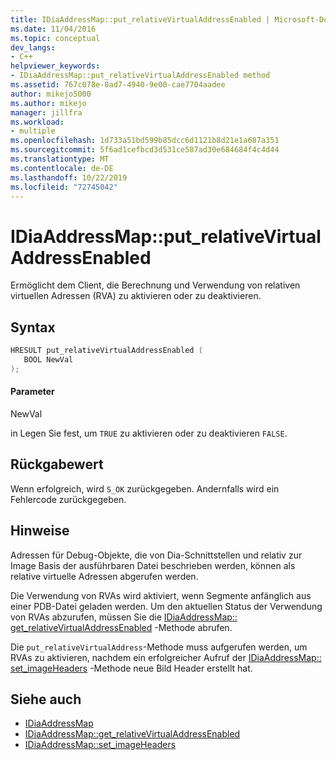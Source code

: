 ```yaml
---
title: IDiaAddressMap::put_relativeVirtualAddressEnabled | Microsoft-Dokumentation
ms.date: 11/04/2016
ms.topic: conceptual
dev_langs:
- C++
helpviewer_keywords:
- IDiaAddressMap::put_relativeVirtualAddressEnabled method
ms.assetid: 767c078e-8ad7-4940-9e00-cae7704aadee
author: mikejo5000
ms.author: mikejo
manager: jillfra
ms.workload:
- multiple
ms.openlocfilehash: 1d733a51bd599b85dcc6d1121b8d21e1a687a351
ms.sourcegitcommit: 5f6ad1cefbcd3d531ce587ad30e684684f4c4d44
ms.translationtype: MT
ms.contentlocale: de-DE
ms.lasthandoff: 10/22/2019
ms.locfileid: "72745042"
---
```

# <a name="idiaaddressmapput_relativevirtualaddressenabled"></a>IDiaAddressMap::put_relativeVirtualAddressEnabled
Ermöglicht dem Client, die Berechnung und Verwendung von relativen virtuellen Adressen (RVA) zu aktivieren oder zu deaktivieren.

## <a name="syntax"></a>Syntax

```C++
HRESULT put_relativeVirtualAddressEnabled ( 
   BOOL NewVal
);
```

#### <a name="parameters"></a>Parameter
 NewVal

in Legen Sie fest, um `TRUE` zu aktivieren oder zu deaktivieren `FALSE`.

## <a name="return-value"></a>Rückgabewert
 Wenn erfolgreich, wird `S_OK` zurückgegeben. Andernfalls wird ein Fehlercode zurückgegeben.

## <a name="remarks"></a>Hinweise
 Adressen für Debug-Objekte, die von Dia-Schnittstellen und relativ zur Image Basis der ausführbaren Datei beschrieben werden, können als relative virtuelle Adressen abgerufen werden.

 Die Verwendung von RVAs wird aktiviert, wenn Segmente anfänglich aus einer PDB-Datei geladen werden. Um den aktuellen Status der Verwendung von RVAs abzurufen, müssen Sie die [IDiaAddressMap:: get_relativeVirtualAddressEnabled](../../debugger/debug-interface-access/idiaaddressmap-get-relativevirtualaddressenabled.md) -Methode abrufen.

 Die `put_relativeVirtualAddress`-Methode muss aufgerufen werden, um RVAs zu aktivieren, nachdem ein erfolgreicher Aufruf der [IDiaAddressMap:: set_imageHeaders](../../debugger/debug-interface-access/idiaaddressmap-set-imageheaders.md) -Methode neue Bild Header erstellt hat.

## <a name="see-also"></a>Siehe auch
- [IDiaAddressMap](../../debugger/debug-interface-access/idiaaddressmap.md)
- [IDiaAddressMap::get_relativeVirtualAddressEnabled](../../debugger/debug-interface-access/idiaaddressmap-get-relativevirtualaddressenabled.md)
- [IDiaAddressMap::set_imageHeaders](../../debugger/debug-interface-access/idiaaddressmap-set-imageheaders.md)